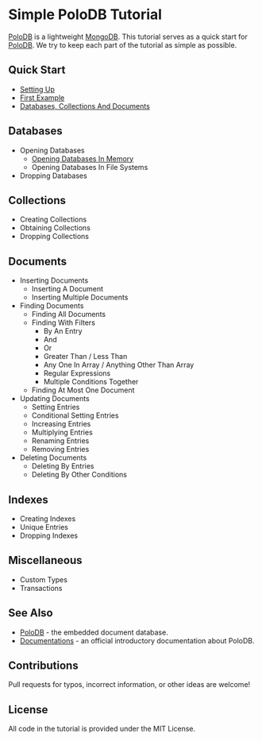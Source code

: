 # Simple PoloDB Tutorial

[PoloDB](https://github.com/PoloDB/PoloDB) is a lightweight [MongoDB](https://www.mongodb.com/).
This tutorial serves as a quick start for [PoloDB](https://github.com/PoloDB/PoloDB).
We try to keep each part of the tutorial as simple as possible.

## Quick Start

* [Setting Up](./tutorial/setting_up.md)
* [First Example](./tutorial/first_example.md)
* [Databases, Collections And Documents](./tutorial/databases_collections_and_documents.md)

## Databases

* Opening Databases
  * [Opening Databases In Memory](./tutorial/opening_databases_in_memory.md)
  * Opening Databases In File Systems
* Dropping Databases

## Collections

* Creating Collections
* Obtaining Collections
* Dropping Collections

## Documents

* Inserting Documents
  * Inserting A Document
  * Inserting Multiple Documents
* Finding Documents
  * Finding All Documents
  * Finding With Filters
    * By An Entry
    * And
    * Or
    <!-- * Not Equal -->
    * Greater Than / Less Than
    * Any One In Array / Anything Other Than Array
    * Regular Expressions
    * Multiple Conditions Together
  * Finding At Most One Document
* Updating Documents
  * Setting Entries
  * Conditional Setting Entries
  * Increasing Entries
  * Multiplying Entries
  * Renaming Entries
  * Removing Entries
* Deleting Documents
  * Deleting By Entries
  * Deleting By Other Conditions

## Indexes

* Creating Indexes
* Unique Entries
* Dropping Indexes

## Miscellaneous

* Custom Types
* Transactions

## See Also

* [PoloDB](https://github.com/PoloDB/PoloDB) - the embedded document database.
* [Documentations](https://www.polodb.org/docs) - an official introductory documentation about PoloDB.

## Contributions

Pull requests for typos, incorrect information, or other ideas are welcome!

## License

All code in the tutorial is provided under the MIT License.
